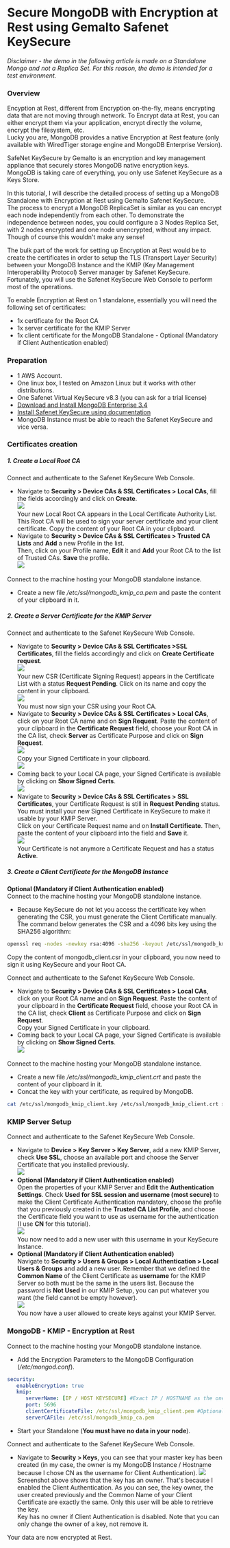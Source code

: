 # Secure MongoDB with Encryption at Rest using Gemalto Safenet KeySecure

*Disclaimer - the demo in the following article is made on a Standalone Mongo and not a Replica Set. For this reason, the demo is intended for a test environment.*

### Overview

Encyption at Rest, different from Encryption on-the-fly, means encrypting data that are not moving through network. To Encrypt data at Rest, you can either encrypt them via your application, encrypt directly the volume, encrypt the filesystem, etc.  
Lucky you are, MongoDB provides a native Encryption at Rest feature (only available with WiredTiger storage engine and MongoDB Enterprise Version).

SafeNet KeySecure by Gemalto is an encryption and key management appliance that securely stores MongoDB native encryption keys.  
MongoDB is taking care of everything, you only use Safenet KeySecure as a Keys Store.

In this tutorial, I will describe the detailed process of setting up a MongoDB Standalone with Encryption at Rest using Gemalto Safenet KeySecure.  
The process to encrypt a MongoDB ReplicaSet is similar as you can encrypt each node independently from each other. To demonstrate the independence between nodes, you could configure a 3 Nodes Replica Set, with 2 nodes encrypted and one node unencrypted, without any impact. Though of course this wouldn't make any sense!

The bulk part of the work for setting up Encryption at Rest would be to create the certificates in order to setup the TLS (Transport Layer Security) between your MongoDB Instance and the KMIP (Key Management Interoperability Protocol) Server manager by Safenet KeySecure.  
Fortunately, you will use the Safenet KeySecure Web Console to perform most of the operations. 

To enable Encryption at Rest on 1 standalone, essentially you will need the following set of certificates:

* 1x certificate for the Root CA
* 1x server certificate for the KMIP Server
* 1x client certificate for the MongoDB Standalone - Optional (Mandatory if Client Authentication enabled)

### Preparation

* 1 AWS Account.
* One linux box, I tested on Amazon Linux but it works with other distributions.
* One Safenet Virtual KeySecure v8.3 (you can ask for a trial license)
* [Download and Install MongoDB Enterprise 3.4](https://docs.mongodb.com/manual/tutorial/install-mongodb-enterprise-on-red-hat/)
* [Install Safenet KeySecure using documentation](http://www2.gemalto.com/aws-marketplace/usage/vks/uploadedFiles/Support_and_Downloads/AWS/007_012898_001_KeySecure_AWS_Install_Guide_V8.4.2_RevE__2_.pdf)
* MongoDB Instance must be able to reach the Safenet KeySecure and vice versa.

### Certificates creation

##### 1. Create a Local Root CA

Connect and authenticate to the Safenet KeySecure Web Console.

- Navigate to **Security > Device CAs & SSL Certificates > Local CAs**, fill the fields accordingly and click on **Create**.  
![](./images/create_ca.png)  
Your new Local Root CA appears in the Local Certificate Authority List.  
This Root CA will be used to sign your server certificate and your client certificate. Copy the content of your Root CA in your clipboard.  
- Navigate to **Security > Device CAs & SSL Certificates > Trusted CA Lists** and **Add** a new Profile in the list.  
Then, click on your Profile name, **Edit** it and **Add** your Root CA to the list of Trusted CAs. **Save** the profile.  
![](./images/create_profile.png)

Connect to the machine hosting your MongoDB standalone instance.

- Create a new file */etc/ssl/mongodb_kmip_ca.pem* and paste the content of your clipboard in it.

##### 2. Create a Server Certificate for the KMIP Server

Connect and authenticate to the Safenet KeySecure Web Console.

- Navigate to **Security > Device CAs & SSL Certificates >SSL Certificates**, fill the fields accordingly and click on **Create Certificate request**.  
![](./images/create_ssl_cert.png)  
Your new CSR (Certificate Signing Request) appears in the Certificate List with a status **Request Pending**. Click on its name and copy the content in your clipboard.  
![](./images/create_ssl_cert_2.png)  
You must now sign your CSR using your Root CA.
- Navigate to **Security > Device CAs & SSL Certificates > Local CAs**, click on your Root CA name and on **Sign Request**. Paste the content of your clipboard in the **Certificate Request** field, choose your Root CA in the CA list, check **Server** as Certificate Purpose and click on **Sign Request**.  
![](./images/sign_csr.png)  
Copy your Signed Certificate in your clipboard.  
![](./images/sign_csr_2.png)  
- Coming back to your Local CA page, your Signed Certificate is available by clicking on **Show Signed Certs**.  
![](./images/show_signed_cert.png)  
- Navigate to **Security > Device CAs & SSL Certificates > SSL Certificates**, your Certificate Request is still in **Request Pending** status. You must install your new Signed Certificate in KeySecure to make it usable by your KMIP Server.  
Click on your Certificate Request name and on **Install Certificate**. Then, paste the content of your clipboard into the field and **Save** it.  
![](./images/install_cert.png)  
Your Certificate is not anymore a Certificate Request and has a status **Active**.

##### 3. Create a Client Certificate for the MongoDB Instance

**Optional (Mandatory if Client Authentication enabled)**  
Connect to the machine hosting your MongoDB standalone instance.

- Because KeySecure do not let you access the certificate key when generating the CSR, you must generate the Client Certificate manually.  
The command below generates the CSR and a 4096 bits key using the SHA256 algorithm:  
```bash
openssl req -nodes -newkey rsa:4096 -sha256 -keyout /etc/ssl/mongodb_kmip_client.key -out /etc/ssl/mongodb_kmip_client.csr
```  
Copy the content of mongodb_client.csr in your clipboard, you now need to sign it using KeySecure and your Root CA.

Connect and authenticate to the Safenet KeySecure Web Console.

- Navigate to **Security > Device CAs & SSL Certificates > Local CAs**, click on your Root CA name and on **Sign Request**. Paste the content of your clipboard in the **Certificate Request** field, choose your Root CA in the CA list, check **Client** as Certificate Purpose and click on **Sign Request**.  
Copy your Signed Certificate in your clipboard.
- Coming back to your Local CA page, your Signed Certificate is available by clicking on **Show Signed Certs**.  
![](./images/show_signed_cert_2.png)  

Connect to the machine hosting your MongoDB standalone instance.

- Create a new file */etc/ssl/mongodb_kmip_client.crt* and paste the content of your clipboard in it.
- Concat the key with your certificate, as required by MongoDB.  
```bash
cat /etc/ssl/mongodb_kmip_client.key /etc/ssl/mongodb_kmip_client.crt > /etc/ssl/mongodb_kmip_client.pem
```

### KMIP Server Setup

Connect and authenticate to the Safenet KeySecure Web Console.

- Navigate to **Device > Key Server > Key Server**, add a new KMIP Server, check **Use SSL**, choose an available port and choose the Server Certificate that you installed previously.  
![](./images/kmip_list.png)  
- **Optional (Mandatory if Client Authentication enabled)**  
Open the properties of your KMIP Server and **Edit** the **Authentication Settings**. Check **Used for SSL session and username (most secure)** to make the Client Certificate Authentication mandatory, choose the profile that you previously created in the **Trusted CA List Profile**, and choose the Certificate field you want to use as username for the authentication (I use **CN** for this tutorial).  
![](./images/kmip_properties.png)  
You now need to add a new user with this username in your KeySecure Instance.
- **Optional (Mandatory if Client Authentication enabled)**  
Navigate to **Security > Users & Groups > Local Authentication > Local Users & Groups** and add a new user. Remember that we defined the **Common Name** of the Client Certificate as **username** for the KMIP Server so both must be the same in the users list. Because the password is **Not Used** in our KMIP Setup, you can put whatever you want (the field cannot be empty however).  
![](./images/users.png)  
You now have a user allowed to create keys against your KMIP Server.

### MongoDB - KMIP - Encryption at Rest

Connect to the machine hosting your MongoDB standalone instance.

- Add the Encryption Parameters to the MongoDB Configuration (*/etc/mongod.conf*). 
```yaml
security:
   enableEncryption: true
   kmip:
      serverName: [IP / HOST KEYSECURE] #Exact IP / HOSTNAME as the one used in your kmip server certificate
      port: 5696
      clientCertificateFile: /etc/ssl/mongodb_kmip_client.pem #Optional (Mandatory if Client Authentication enabled)
      serverCAFile: /etc/ssl/mongodb_kmip_ca.pem
```
- Start your Standalone (**You must have no data in your node**). 

Connect and authenticate to the Safenet KeySecure Web Console.

- Navigate to **Security > Keys**, you can see that your master key has been created (in my case, the owner is my MongoDB Instance / Hostname because I chose CN as the username for Client Authentication).
![](./images/keys.png)  
Screenshot above shows that the key has an owner. That's because I enabled the Client Authentication. As you can see, the key owner, the user created previously and the Common Name of your Client Certificate are exactly the same. Only this user will be able to retrieve the key.  
Key has no owner if Client Authentication is disabled. Note that you can only change the owner of a key, not remove it.

Your data are now encrypted at Rest.


